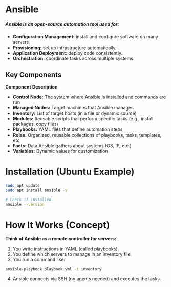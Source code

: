 # Ansible
##### Ansible is an open-source automation tool used for:
- **Configuration Management:** install and configure software on many servers.
- **Provisioning:** set up infrastructure automatically.
- **Application Deployment:** deploy code consistently.
- **Orchestration:** coordinate tasks across multiple systems.

## Key Components
**Component**	              **Description**
- **Control Node:**	        The system where Ansible is installed and commands are run
- **Managed Nodes:**	      Target machines that Ansible manages
- **Inventory:**	          List of target hosts (in a file or dynamic source)
- **Modules:**	            Reusable scripts that perform specific tasks (e.g., install packages, copy files)
- **Playbooks:**	          YAML files that define automation steps
- **Roles:**	              Organized, reusable collections of playbooks, tasks, templates, etc.
- **Facts:**	              Data Ansible gathers about systems (OS, IP, etc.)
- **Variables:**	          Dynamic values for customization

# Installation (Ubuntu Example)
```bash
sudo apt update
sudo apt install ansible -y

# Check if installed
ansible --version
```

# How It Works (Concept)
**Think of Ansible as a remote controller for servers:**
1. You write instructions in YAML (called playbooks).
2. You define which servers to manage in an inventory file.
3. You run a command like:
```bash
ansible-playbook playbook.yml -i inventory
```
4. Ansible connects via SSH (no agents needed) and executes the tasks.
